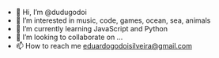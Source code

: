 - 👋 Hi, I’m @dudugodoi
- 👀 I’m interested in music, code, games, ocean, sea, animals 
- 🌱 I’m currently learning JavaScript and Python
- 💞️ I’m looking to collaborate on ...
- 📫 How to reach me eduardogodoisilveira@gmail.com

<!---
GodoiTheCreator/GodoiTheCreator is a ✨ special ✨ repository because its `README.md` (this file) appears on your GitHub profile.
You can click the Preview link to take a look at your changes.
--->
